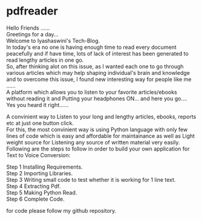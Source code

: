 # pdfreader


Hello Friends ......\
Greetings for a day...\
Welcome to Iyashaswini's Tech-Blog.\
In today's era no one is having enough time to read every document peacefully and if have time, lots of lack of interest has been generated to read lengthy articles in one go.\
So, after thinking alot on this issue, as I wanted each one to go through various articles which may help shaping individual's brain and knowledge and to overcome this issue, I found new interesting way for people like me ......\
A platform which allows you to listen to your favorite articles/ebooks without reading it and Putting your headphones ON... and here you go....\
Yes you heard it right......

A convinient way to Listen to your long and lengthy articles, ebooks, reports etc at just one button click.\
For this, the most convinient way is using Python language with only few lines of code which is easy and affordable for maintainance as well as Light weight source for Listening any source of written material very easily.\
Following are the steps to follow in order to build your own application for Text to Voice Conversion:

Step 1 Installing Requirements.\
Step 2 Importing Libraries.\
Step 3 Writing small code to test whether it is working for 1 line text.\
Step 4 Extracting Pdf.\
Step 5 Making Python Read.\
Step 6 Complete Code.

for code please follow my github repository.


